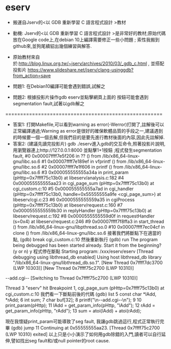 # eserv
* 搬運自Jserv的<以 GDB 重新學習 C 語言程式設計 >教材
* 動機: Jserv的<以 GDB 重新學習 C 語言程式設計 >是非常好的教材;原始代碼放在Google code上,在debian 10上編譯需要修正一些小問題 ; 索性我搬到github來,並狗尾續貂出幾個練習與解答. 

* 原始教材來自於:http://blog.linux.org.tw/~jserv/archives/2010/03/_gdb_c.html ,
並搭配投影片 https://www.slideshare.net/jserv/clang-usinggdb?from_action=save

* 問題1: 在Debian10編譯可能會遇到錯誤,試解之
* 問題2: 根據投影片操作gdb eserv並點擊網頁上面的 <Add>按鈕可能會遇到segmentation fault,試著以gdb解之
  
  
  
  
  
  
  
=====================================================
* 答案1: 打開Makefile,可以看到warning as error(-Werror)打開了,註解後可以正常編譯通過;Warning as error是很好的確保軟體品質的手段之一,建議遇到的時候要一個一個去解,但我們目的是要先進行教材後面的內容,因此先註解掉.
* 答案2: (建議先讀完投影片)
gdb ./eserv進入gdb的交互命令,照著投影片說明,用瀏覽器連上http://127.0.0.1:8000 並點擊1+1<ADD>按鈕 ;程式發生segmentation fault, 
#0  0x00007ffff7e5f206 in ?? () from /lib/x86_64-linux-gnu/libc.so.6
#1  0x00007ffff7e189ef in vfprintf () from /lib/x86_64-linux-gnu/libc.so.6
#2  0x00007ffff7e1f606 in printf () from /lib/x86_64-linux-gnu/libc.so.6
#3  0x000055555555a34a in print_param (pHttp=0x7ffff75c13b0) at libeserv/analysis.c:182
#4  0x000055555555aa23 in cgi_page_sum (pHttp=0x7ffff75c13b0) at cgi_custom.c:10
#5  0x000055555555a7ad in cgi_handler (pHttp=0x7ffff75c13b0, handle=0x55555555a9fe <cgi_page_sum>) at libeserv/cgi.c:23
#6  0x0000555555559a35 in cgiProcess (pHttp=0x7ffff75c13b0) at libeserv/request.c:160
#7  0x0000555555559b30 in replyHandler (pHttp=0x7ffff75c13b0) at libeserv/request.c:192
#8  0x0000555555559d0f in requestHandler (s=0x4) at libeserv/request.c:246
#9  0x00007ffff7f8ffa3 in start_thread () from /lib/x86_64-linux-gnu/libpthread.so.0
#10 0x00007ffff7ec04cf in clone () from /lib/x86_64-linux-gnu/libc.so.6
接著我們將斷點下在適當的點,
(gdb) break cgi_custom.c:10
然後重新執行
(gdb) run 
The program being debugged has been started already.
Start it from the beginning? (y or n) y
程式停在斷點
Starting program: /xxx/eserv/eserv 
[Thread debugging using libthread_db enabled]
Using host libthread_db library "/lib/x86_64-linux-gnu/libthread_db.so.1".
[New Thread 0x7ffff7dc3700 (LWP 10303)]
[New Thread 0x7ffff75c2700 (LWP 10310)]

--add.cgi--
[Switching to Thread 0x7ffff75c2700 (LWP 10310)]

Thread 3 "eserv" hit Breakpoint 1, cgi_page_sum (pHttp=0x7ffff75c13b0) at cgi_custom.c:10
我們看一下斷點前後的代碼
(gdb) list
5               const char *lAdd, *rAdd;
6               int sum;
7               char buf[32];
8               printf("\n--add.cgi--\n");
9
10              print_param(pHttp);
11              lAdd = get_param_info(pHttp, "lAdd");
12              rAdd = get_param_info(pHttp, "rAdd");
13              sum = atoi(lAdd) + atoi(rAdd);

現在我懷疑print_param可能導致了seg fault, 我讓gdb跳過這行,程式正常執行完畢
(gdb) jump 11
Continuing at 0x55555555aa23.
[Thread 0x7ffff75c2700 (LWP 10310) exited]
以上只是小小演示了如何用gdb除錯的入門,讀者可以自行延伸,譬如找出seg fault和/或null pointer的root cause. 

